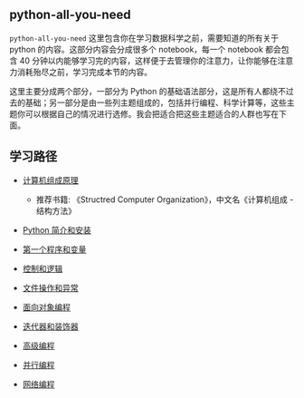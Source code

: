 ## python-all-you-need


`python-all-you-need` 这里包含你在学习数据科学之前，需要知道的所有关于 python 的内容。这部分内容会分成很多个 notebook，每一个 notebook 都会包含 40 分钟以内能够学习完的内容，这样便于去管理你的注意力，让你能够在注意力消耗殆尽之前，学习完成本节的内容。

这里主要分成两个部分，一部分为 Python 的基础语法部分，这是所有人都绕不过去的基础；另一部分是由一些列主题组成的，包括并行编程、科学计算等，这些主题你可以根据自己的情况进行选修。我会把适合把这些主题适合的人群也写在下面。


## 学习路径

- [计算机组成原理](1.computer-organization.ipynb)
    - 推荐书籍: 《Structred Computer Organization》，中文名《计算机组成 - 结构方法》
    
- [Python 简介和安装](2.intro&setup.ipynb)

- [第一个程序和变量](3.first-program&variable.ipynb)

- [控制和逻辑](4.control&logic.ipynb)

- [文件操作和异常](5.file-operation&exception.ipynb)

- [面向对象编程](6.oop.ipynb)

- [迭代器和装饰器](7.iterator&decorater.ipynb)

- [高级编程](8.advanced-topics.ipynb)

- [并行编程](parallel-programming)

- [网络编程](network-programming)

    